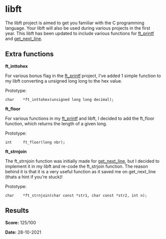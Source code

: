 # libft

The libft project is aimed to get you familiar with the C programming language. Your libft will also be used during various projects in the first year. This libft has been updated to include various functions for [ft_printf](https://github.com/naviisml/ft_printf) and [get_next_line](https://github.com/naviisml/get_next_line).

## Extra functions

**ft_inttohex**

For various bonus flag in the [ft_printf](https://github.com/naviisml/ft_printf) project, I've added 1 simple function to my libft converting a unsigned long long to the hex value.

Prototype:
```
char	*ft_inttohex(unsigned long long decimal);
```

**ft_floor**

For various functions in my [ft_printf](https://github.com/naviisml/ft_printf) and libft, I decided to add the ft_floor function, which returns the length of a given long.

Prototype:
```
int		ft_floor(long nbr);
```

**ft_strnjoin**

The ft_strnjoin function was initially made for [get_next_line](https://github.com/naviisml/get_next_line), but I decided to implement it in my libft and re-code the ft_strjoin function. The reason behind it is that it is a very useful function as it saved me on get_next_line (thats a hint if you're stuck)!

Prototype:
```
char	*ft_strnjoin(char const *str1, char const *str2, int n);
```

## Results

**Score:** 125/100

**Date:** 28-10-2021
